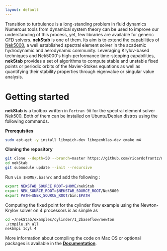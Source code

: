 ```yaml
---
layout: default
---
```


Transition to turbulence is a long-standing problem in fluid dynamics
Numerous tools from dynamical system theory can be used to improve our understanding of this process, yet, few libraries are available for generic [CFD](https://en.wikipedia.org/wiki/Computational_fluid_dynamics) solvers.
**nekStab** is one of them.
Its aim is to extend the capabilities of [Nek5000](https://nek5000.mcs.anl.gov/), a well established spectral element solver in the academic hydrodynamic and aerodynamic community.
Leveraging Krylov-based techniques and Nek5000's high-performance time-stepping capabilities, **nekStab** provides a set of algorithms to compute stable and unstable fixed points or periodic orbits of the Navier-Stokes equations as well as quantifying their stability properties through eigenvalue or singular value analysis.

# Getting started

**nekStab** is a toolbox written in `Fortran 90` for the spectral element solver Nek500.
Both of them can be installed on Ubuntu/Debian distros using the following commands.

**Prerequisites**

```bash
sudo apt-get -y install libmpich-dev libopenblas-dev cmake m4
```

**Cloning the repository**

```bash
git clone --depth=50 --branch=master https://github.com/ricardofrantz/nekStab.git
cd nekStab
git submodule update --init --recursive
```

Run `vim $HOME/.bashrc` and add the following :

```bash
export NEKSTAB_SOURCE_ROOT=$HOME/nekStab
export NEK_SOURCE_ROOT=$NEKSTAB_SOURCE_ROOT/Nek5000
export PATH=$NEK_SOURCE_ROOT/bin:$PATH
```

Computing the fixed point for the cylinder flow example using the Newton-Krylov solver on 4 processors is as simple as

```bash
cd ~/nekStab/examples/cylinder/1_2baseflow/newton
./cmpile.sh all
nekbmpi 1cyl 4
```

More information about compiling the code on Mac OS or optional packages is available in the [**Documentation**](https://ricardofrantz.github.io/nekStabDoc/en/master/index.html).
